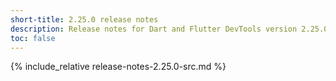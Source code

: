 ```yaml
---
short-title: 2.25.0 release notes
description: Release notes for Dart and Flutter DevTools version 2.25.0.
toc: false
---
```


{% include_relative release-notes-2.25.0-src.md %}
